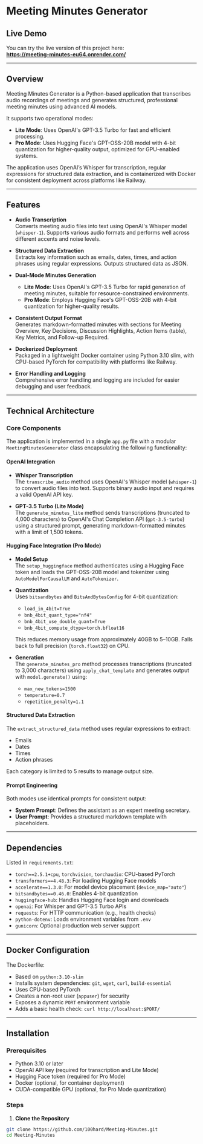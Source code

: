 # Meeting Minutes Generator

## Live Demo

You can try the live version of this project here:  
**https://meeting-minutes-eu64.onrender.com/**

---

## Overview

Meeting Minutes Generator is a Python-based application that transcribes audio recordings of meetings and generates structured, professional meeting minutes using advanced AI models.

It supports two operational modes:

- **Lite Mode**: Uses OpenAI's GPT-3.5 Turbo for fast and efficient processing.
- **Pro Mode**: Uses Hugging Face's GPT-OSS-20B model with 4-bit quantization for higher-quality output, optimized for GPU-enabled systems.

The application uses OpenAI’s Whisper for transcription, regular expressions for structured data extraction, and is containerized with Docker for consistent deployment across platforms like Railway.

---

## Features

- **Audio Transcription**  
  Converts meeting audio files into text using OpenAI's Whisper model (`whisper-1`). Supports various audio formats and performs well across different accents and noise levels.

- **Structured Data Extraction**  
  Extracts key information such as emails, dates, times, and action phrases using regular expressions. Outputs structured data as JSON.

- **Dual-Mode Minutes Generation**
  - **Lite Mode**: Uses OpenAI's GPT-3.5 Turbo for rapid generation of meeting minutes, suitable for resource-constrained environments.
  - **Pro Mode**: Employs Hugging Face's GPT-OSS-20B with 4-bit quantization for higher-quality results.

- **Consistent Output Format**  
  Generates markdown-formatted minutes with sections for Meeting Overview, Key Decisions, Discussion Highlights, Action Items (table), Key Metrics, and Follow-up Required.

- **Dockerized Deployment**  
  Packaged in a lightweight Docker container using Python 3.10 slim, with CPU-based PyTorch for compatibility with platforms like Railway.

- **Error Handling and Logging**  
  Comprehensive error handling and logging are included for easier debugging and user feedback.

---

## Technical Architecture

### Core Components

The application is implemented in a single `app.py` file with a modular `MeetingMinutesGenerator` class encapsulating the following functionality:

#### OpenAI Integration

- **Whisper Transcription**  
  The `transcribe_audio` method uses OpenAI's Whisper model (`whisper-1`) to convert audio files into text. Supports binary audio input and requires a valid OpenAI API key.

- **GPT-3.5 Turbo (Lite Mode)**  
  The `generate_minutes_lite` method sends transcriptions (truncated to 4,000 characters) to OpenAI's Chat Completion API (`gpt-3.5-turbo`) using a structured prompt, generating markdown-formatted minutes with a limit of 1,500 tokens.

#### Hugging Face Integration (Pro Mode)

- **Model Setup**  
  The `setup_huggingface` method authenticates using a Hugging Face token and loads the GPT-OSS-20B model and tokenizer using `AutoModelForCausalLM` and `AutoTokenizer`.

- **Quantization**  
  Uses `bitsandbytes` and `BitsAndBytesConfig` for 4-bit quantization:
  - `load_in_4bit=True`
  - `bnb_4bit_quant_type="nf4"`
  - `bnb_4bit_use_double_quant=True`
  - `bnb_4bit_compute_dtype=torch.bfloat16`

  This reduces memory usage from approximately 40GB to 5–10GB. Falls back to full precision (`torch.float32`) on CPU.

- **Generation**  
  The `generate_minutes_pro` method processes transcriptions (truncated to 3,000 characters) using `apply_chat_template` and generates output with `model.generate()` using:
  - `max_new_tokens=1500`
  - `temperature=0.7`
  - `repetition_penalty=1.1`

#### Structured Data Extraction

The `extract_structured_data` method uses regular expressions to extract:
- Emails
- Dates
- Times
- Action phrases

Each category is limited to 5 results to manage output size.

#### Prompt Engineering

Both modes use identical prompts for consistent output:
- **System Prompt**: Defines the assistant as an expert meeting secretary.
- **User Prompt**: Provides a structured markdown template with placeholders.

---

## Dependencies

Listed in `requirements.txt`:

- `torch==2.5.1+cpu`, `torchvision`, `torchaudio`: CPU-based PyTorch
- `transformers==4.48.3`: For loading Hugging Face models
- `accelerate==1.3.0`: For model device placement (`device_map="auto"`)
- `bitsandbytes==0.46.0`: Enables 4-bit quantization
- `huggingface-hub`: Handles Hugging Face login and downloads
- `openai`: For Whisper and GPT-3.5 Turbo APIs
- `requests`: For HTTP communication (e.g., health checks)
- `python-dotenv`: Loads environment variables from `.env`
- `gunicorn`: Optional production web server support

---

## Docker Configuration

The Dockerfile:

- Based on `python:3.10-slim`
- Installs system dependencies: `git`, `wget`, `curl`, `build-essential`
- Uses CPU-based PyTorch
- Creates a non-root user (`appuser`) for security
- Exposes a dynamic `PORT` environment variable
- Adds a basic health check: `curl http://localhost:$PORT/`

---

## Installation

### Prerequisites

- Python 3.10 or later
- OpenAI API key (required for transcription and Lite Mode)
- Hugging Face token (required for Pro Mode)
- Docker (optional, for container deployment)
- CUDA-compatible GPU (optional, for Pro Mode quantization)

### Steps

1. **Clone the Repository**

```bash
git clone https://github.com/100hard/Meeting-Minutes.git
cd Meeting-Minutes


